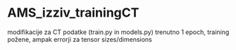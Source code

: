 # AMS_izziv_trainingCT

modifikacije za CT podatke (train.py in models.py)
trenutno 1 epoch, training požene, ampak errorji za tensor sizes/dimensions